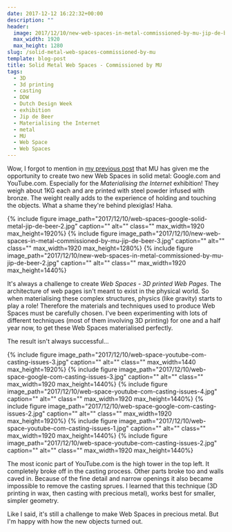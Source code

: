 ```yaml
---
date: 2017-12-12 16:22:32+00:00
description: ""
header:
  image: 2017/12/10/new-web-spaces-in-metal-commissioned-by-mu-jip-de-beer-1.jpg
  max_width: 1920
  max_height: 1280
slug: /solid-metal-web-spaces-commissioned-by-mu
template: blog-post
title: Solid Metal Web Spaces - Commissioned by MU
tags:
  - 3D
  - 3d printing
  - casting
  - DDW
  - Dutch Design Week
  - exhibition
  - Jip de Beer
  - Materialising the Internet
  - metal
  - MU
  - Web Space
  - Web Spaces
---
```


Wow, I forgot to mention in [my previous post](../materialising-the-internet/) that MU has given me the opportunity to create two new Web Spaces in solid metal: Google.com and YouTube.com. Especially for the _Materialising the Internet_ exhibition! They weigh about 1KG each and are printed with steel powder infused with bronze. The weight really adds to the experience of holding and touching the objects. What a shame they're behind plexiglas! Haha.

{% include figure image_path="2017/12/10/web-spaces-google-solid-metal-jip-de-beer-2.jpg" caption="" alt="" class="" max_width=1920 max_height=1920%}
{% include figure image_path="2017/12/10/new-web-spaces-in-metal-commissioned-by-mu-jip-de-beer-3.jpg" caption="" alt="" class="" max_width=1920 max_height=1280%}
{% include figure image_path="2017/12/10/new-web-spaces-in-metal-commissioned-by-mu-jip-de-beer-2.jpg" caption="" alt="" class="" max_width=1920 max_height=1440%}

It's always a challenge to create _Web Spaces - 3D printed Web Pages_. The architecture of web pages isn't meant to exist in the physical world. So when materialising these complex structures, physics (like gravity) starts to play a role! Therefore the materials and techniques used to produce Web Spaces must be carefully chosen. I've been experimenting with lots of different techniques (most of them involving 3D printing) for one and a half year now, to get these Web Spaces materialised perfectly.

The result isn't always successful...

{% include figure image_path="2017/12/10/web-space-youtube-com-casting-issues-3.jpg" caption="" alt="" class="" max_width=1440 max_height=1920%}
{% include figure image_path="2017/12/10/web-space-google-com-casting-issues-3.jpg" caption="" alt="" class="" max_width=1920 max_height=1440%}
{% include figure image_path="2017/12/10/web-space-youtube-com-casting-issues-4.jpg" caption="" alt="" class="" max_width=1920 max_height=1440%}
{% include figure image_path="2017/12/10/web-space-google-com-casting-issues-2.jpg" caption="" alt="" class="" max_width=1920 max_height=1920%}
{% include figure image_path="2017/12/10/web-space-youtube-com-casting-issues-1.jpg" caption="" alt="" class="" max_width=1920 max_height=1440%}
{% include figure image_path="2017/12/10/web-space-youtube-com-casting-issues-2.jpg" caption="" alt="" class="" max_width=1920 max_height=1440%}

The most iconic part of YouTube.com is the high tower in the top left. It completely broke off in the casting process. Other parts broke too and walls caved in. Because of the fine detail and narrow openings it also became impossible to remove the casting sprues. I learned that this technique (3D printing in wax, then casting with precious metal), works best for smaller, simpler geometry.

Like I said, it's still a challenge to make Web Spaces in precious metal. But I'm happy with how the new objects turned out.
